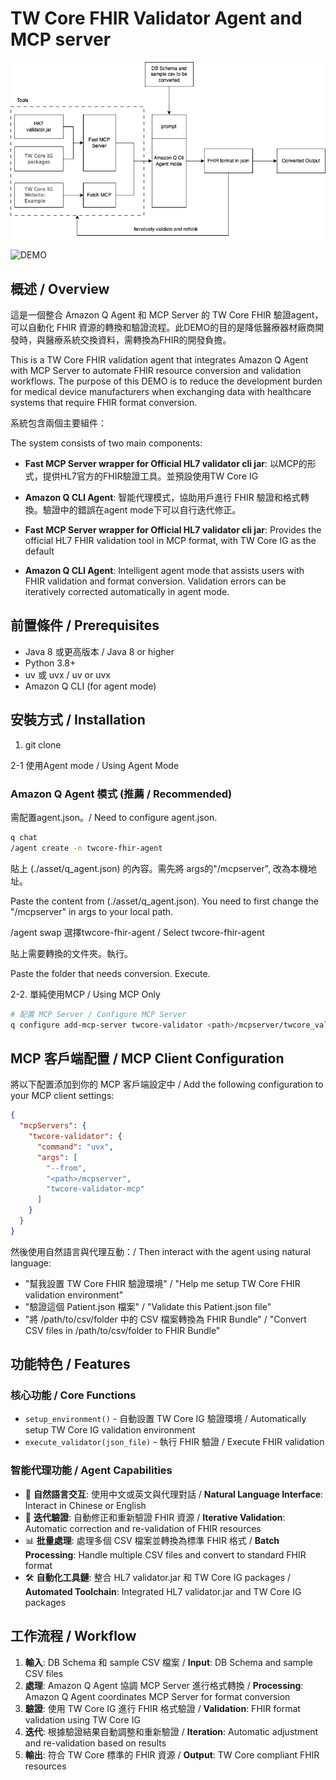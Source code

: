 # TW Core FHIR Validator Agent and MCP server

![FHIR Validator Agent Architecture](./asset/q-fhir-validator-agent.jpg)

![DEMO](./asset/q_agent_demo.gif)

## 概述 / Overview

這是一個整合 Amazon Q Agent 和 MCP Server 的 TW Core FHIR 驗證agent，可以自動化 FHIR 資源的轉換和驗證流程。此DEMO的目的是降低醫療器材廠商開發時，與醫療系統交換資料，需轉換為FHIR的開發負擔。

This is a TW Core FHIR validation agent that integrates Amazon Q Agent with MCP Server to automate FHIR resource conversion and validation workflows. The purpose of this DEMO is to reduce the development burden for medical device manufacturers when exchanging data with healthcare systems that require FHIR format conversion.

系統包含兩個主要組件：

The system consists of two main components:

- **Fast MCP Server wrapper for Official HL7 validator cli jar**: 以MCP的形式，提供HL7官方的FHIR驗證工具。並預設使用TW Core IG
- **Amazon Q CLI Agent**: 智能代理模式，協助用戶進行 FHIR 驗證和格式轉換。驗證中的錯誤在agent mode下可以自行迭代修正。

- **Fast MCP Server wrapper for Official HL7 validator cli jar**: Provides the official HL7 FHIR validation tool in MCP format, with TW Core IG as the default
- **Amazon Q CLI Agent**: Intelligent agent mode that assists users with FHIR validation and format conversion. Validation errors can be iteratively corrected automatically in agent mode.

## 前置條件 / Prerequisites

- Java 8 或更高版本 / Java 8 or higher
- Python 3.8+ 
- uv 或 uvx / uv or uvx
- Amazon Q CLI (for agent mode)

## 安裝方式 / Installation

1. git clone <repo>

2-1 使用Agent mode / Using Agent Mode

### Amazon Q Agent 模式 (推薦 / Recommended)
需配置agent.json。/ Need to configure agent.json.

```bash
q chat
/agent create -n twcore-fhir-agent
```
貼上 (./asset/q_agent.json) 的內容。需先將 args的"<path>/mcpserver", 改為本機地址。

Paste the content from (./asset/q_agent.json). You need to first change the "<path>/mcpserver" in args to your local path.

/agent swap
選擇twcore-fhir-agent / Select twcore-fhir-agent

貼上需要轉換的文件夾。執行。

Paste the folder that needs conversion. Execute.

2-2. 單純使用MCP / Using MCP Only

```bash
# 配置 MCP Server / Configure MCP Server
q configure add-mcp-server twcore-validator <path>/mcpserver/twcore_validator_mcp.py
```

## MCP 客戶端配置 / MCP Client Configuration

將以下配置添加到你的 MCP 客戶端設定中 / Add the following configuration to your MCP client settings:

```json
{
  "mcpServers": {
    "twcore-validator": {
      "command": "uvx",
      "args": [
        "--from",
        "<path>/mcpserver",
        "twcore-validator-mcp"
      ]
    }
  }
}
```

然後使用自然語言與代理互動：/ Then interact with the agent using natural language:
- "幫我設置 TW Core FHIR 驗證環境" / "Help me setup TW Core FHIR validation environment"
- "驗證這個 Patient.json 檔案" / "Validate this Patient.json file"
- "將 /path/to/csv/folder 中的 CSV 檔案轉換為 FHIR Bundle" / "Convert CSV files in /path/to/csv/folder to FHIR Bundle"

## 功能特色 / Features

### 核心功能 / Core Functions

- `setup_environment()` - 自動設置 TW Core IG 驗證環境 / Automatically setup TW Core IG validation environment
- `execute_validator(json_file)` - 執行 FHIR 驗證 / Execute FHIR validation

### 智能代理功能 / Agent Capabilities

- 🤖 **自然語言交互**: 使用中文或英文與代理對話 / **Natural Language Interface**: Interact in Chinese or English
- 🔄 **迭代驗證**: 自動修正和重新驗證 FHIR 資源 / **Iterative Validation**: Automatic correction and re-validation of FHIR resources
- 📊 **批量處理**: 處理多個 CSV 檔案並轉換為標準 FHIR 格式 / **Batch Processing**: Handle multiple CSV files and convert to standard FHIR format
- 🛠️ **自動化工具鏈**: 整合 HL7 validator.jar 和 TW Core IG packages / **Automated Toolchain**: Integrated HL7 validator.jar and TW Core IG packages

## 工作流程 / Workflow

1. **輸入**: DB Schema 和 sample CSV 檔案 / **Input**: DB Schema and sample CSV files
2. **處理**: Amazon Q Agent 協調 MCP Server 進行格式轉換 / **Processing**: Amazon Q Agent coordinates MCP Server for format conversion
3. **驗證**: 使用 TW Core IG 進行 FHIR 格式驗證 / **Validation**: FHIR format validation using TW Core IG
4. **迭代**: 根據驗證結果自動調整和重新驗證 / **Iteration**: Automatic adjustment and re-validation based on results
5. **輸出**: 符合 TW Core 標準的 FHIR 資源 / **Output**: TW Core compliant FHIR resources
